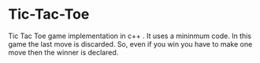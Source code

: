 # Tic-Tac-Toe
Tic Tac Toe game implementation in c++ .
It uses a mininmum code.
In this game the last move is discarded.
So, even if you win you have to make one move then the winner is declared.
